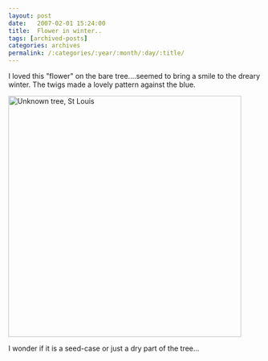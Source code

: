 ```yaml
---
layout: post
date:	2007-02-01 15:24:00
title:  Flower in winter..
tags: [archived-posts]
categories: archives
permalink: /:categories/:year/:month/:day/:title/
---
```

I loved this "flower" on the bare tree....seemed to bring a smile to the dreary winter. The twigs made a lovely pattern against the blue.


<a href="http://www.flickr.com/photos/35949311@N00/373198235/" title="Photo Sharing"><img src="http://farm1.static.flickr.com/165/373198235_048c02b91b.jpg" width="464" height="480" alt="Unknown tree, St Louis" /></a>

I wonder if it is a seed-case or just a dry part of the tree...
